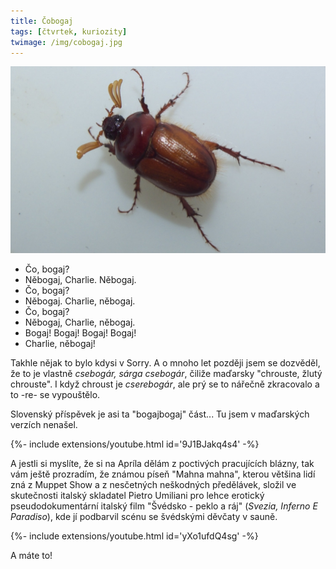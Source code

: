 ```yaml
---
title: Čobogaj
tags: [čtvrtek, kuriozity]
twimage: /img/cobogaj.jpg
---
```


![cover](/img/cobogaj.jpg)

- Čo, bogaj?
- Něbogaj, Charlie. Něbogaj.
- Čo, bogaj?
- Něbogaj. Charlie, něbogaj.
- Čo, bogaj?
- Něbogaj, Charlie, něbogaj.
- Bogaj! Bogaj! Bogaj! Bogaj!
- Charlie, něbogaj!

Takhle nějak to bylo kdysi v Sorry. A o mnoho let později jsem se dozvěděl, že to je vlastně _csebogár, sárga csebogár_, čiliže maďarsky "chrouste, žlutý chrouste". I když chroust je _cserebogár_, ale prý se to nářečně zkracovalo a to -re- se vypouštělo.

Slovenský příspěvek je asi ta "bogajbogaj" část... Tu jsem v maďarských verzích nenašel.

<div>{%- include extensions/youtube.html id='9J1BJakq4s4' -%}</div>

A jestli si myslíte, že si na Apríla dělám z poctivých pracujících blázny, tak vám ještě prozradím, že známou píseň "Mahna mahna", kterou většina lidí zná z Muppet Show a z nesčetných neškodných předělávek, složil ve skutečnosti italský skladatel Pietro Umiliani pro lehce erotický pseudodokumentární italský film "Švédsko - peklo a ráj" (_Svezia, Inferno E Paradiso_), kde jí podbarvil scénu se švédskými děvčaty v sauně.

<div>{%- include extensions/youtube.html id='yXo1ufdQ4sg' -%}</div>

A máte to!